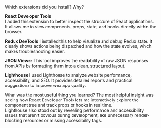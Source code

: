 Which extensions did you install? Why?

**React Developer Tools**  
I added this extension to better inspect the structure of React applications. It allows me to view components, props, state, and hooks directly within the browser.

**Redux DevTools**
I installed this to help visualize and debug Redux state. It clearly shows actions being dispatched and how the state evolves, which makes troubleshooting easier.

**JSON Viewer**
This tool improves the readability of raw JSON responses from APIs by formatting them into a clean, structured layout.

**Lighthouse**
I used Lighthouse to analyze website performance, accessibility, and SEO. It provides detailed reports and practical suggestions to improve web app quality.

What was the most useful thing you learned?
The most helpful insight was seeing how React Developer Tools lets me interactively explore the component tree and track props or hooks in real time.  
Lighthouse also stood out by revealing performance and accessibility issues that aren't obvious during development, like unnecessary render-blocking resources or missing accessibility tags.
